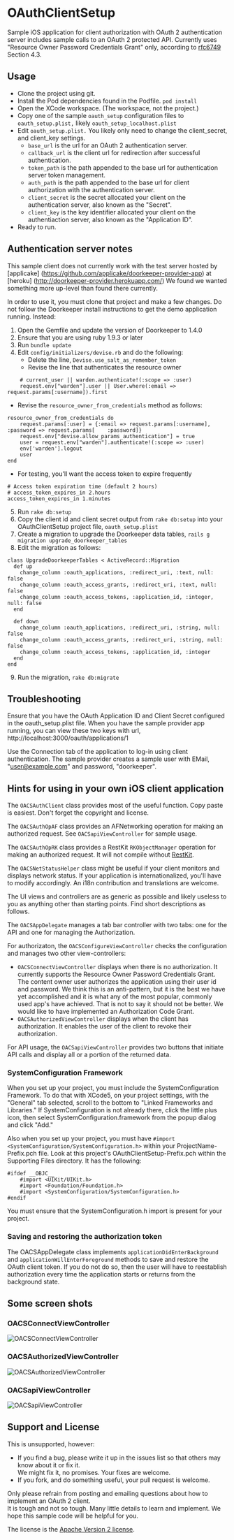 # OAuthClientSetup

Sample iOS application for client authorization with
OAuth 2 authentication server includes sample calls to an
OAuth 2 protected API.  Currently uses "Resource Owner Password Credentials Grant" only,
according to [rfc6749](http://www.rfc-editor.org/rfc/rfc6749.txt) Section 4.3.

## Usage

- Clone the project using git.
- Install the Pod dependencies found in the Podfile. `pod install`
- Open the XCode workspace.  (The workspace, not the project.)
- Copy one of the sample `oauth_setup` configuration files to `oauth_setup.plist,` likely `oauth_setup_localhost.plist`
- Edit `oauth_setup.plist.`  You likely only need to change the client_secret, and client_key settings.
  - `base_url` is the url for an OAuth 2 authentication server.
  - `callback_url` is the client url for redirection after successful authentication.
  - `token_path` is the path appended to the base url for authentication server token management.
  - `auth_path` is the path appended to the base url for client authorization with the authentication server.
  - `client_secret` is the secret allocated your client on the authentication server, also known as
  the "Secret".
  - `client_key` is the key identifier allocated your client on the authentiaction server, also known as
  the "Application ID".
- Ready to run.

## Authentication server notes

This sample client does not currently work with the test server hosted by [applicake]
(https://github.com/applicake/doorkeeper-provider-app)
at [heroku]
(http://doorkeeper-provider.herokuapp.com/)
We found we wanted something more up-level than found there currently.

In order to use it, you must clone that project and make a few changes. Do not follow the Doorkeeper install instructions to get the demo application running.
Instead:

1. Open the Gemfile and update the version of Doorkeeper to 1.4.0
2. Ensure that you are using ruby 1.9.3 or later
3. Run `bundle update`
4. Edit `config/initializers/devise.rb` and do the following:
   * Delete the line, `Devise.use_salt_as_remember_token`
   * Revise the line that authenticates the resource owner
```
    # current_user || warden.authenticate!(:scope => :user)
    request.env["warden"].user || User.where(:email => request.params[:username]).first
```
   * Revise the `resource_owner_from_credentials` method as follows:
```
resource_owner_from_credentials do
    request.params[:user] = {:email => request.params[:username], :password => request.params[    :password]}
    request.env["devise.allow_params_authentication"] = true
    user = request.env["warden"].authenticate!(:scope => :user)
    env['warden'].logout
    user
end
```
   * For testing, you'll want the access token to expire frequently
```
# Access token expiration time (default 2 hours)
# access_token_expires_in 2.hours
access_token_expires_in 1.minutes
```
5. Run `rake db:setup`
6. Copy the client id and client secret output from `rake db:setup` into your OAuthClientSetup project file, `oauth_setup.plist`
7. Create a migration to upgrade the Doorkeeper data tables, `rails g migration upgrade_doorkeeper_tables`
8. Edit the migration as follows:
```
class UpgradeDoorkeeperTables < ActiveRecord::Migration
  def up
    change_column :oauth_applications, :redirect_uri, :text, null: false
    change_column :oauth_access_grants, :redirect_uri, :text, null: false
    change_column :oauth_access_tokens, :application_id, :integer, null: false
  end

  def down
    change_column :oauth_applications, :redirect_uri, :string, null: false
    change_column :oauth_access_grants, :redirect_uri, :string, null: false
    change_column :oauth_access_tokens, :application_id, :integer
  end
end
```
9. Run the migration, `rake db:migrate`

## Troubleshooting

Ensure that you have the OAuth Application ID and Client Secret configured in the oauth_setup.plist file.
When you have the sample provider app running, you can view these two keys with url,
http://localhost:3000/oauth/applications/1

Use the Connection tab of the application to log-in using client authentication.  The sample provider creates
a sample user with EMail, "user@example.com" and password, "doorkeeper".

## Hints for using in your own iOS client application

The `OACSAuthClient` class provides most of the useful function.  Copy paste is easiest.  Don't forget the copyright and license.

The `OACSAuthOpAF` class provides an AFNetworking operation for making an authorized request.  See `OACSapiViewController` for sample usage.

The `OACSAuthOpRK` class provides a RestKit `RKObjectManager` operation for making an authorized request.  It will not compile without [RestKit](https://github.com/RestKit/RestKit).

The `OACSNetStatusHelper` class might be useful if your client monitors and displays network status.  If your application is internationalized, you'll have to modify accordingly.  An i18n contribution and translations are welcome.

The UI views and controllers are as generic as possible and likely useless to you as anything other than starting points.  Find short descriptions as follows.

The `OACSAppDelegate` manages a tab bar controller with two tabs: one for the API and one for managing the Authorization.

For authorizaton, the `OACSConfigureViewController` checks the configuration and manages two other view-controllers:

- `OACSConnectViewController` displays when there is no authorization.  It currently supports the Resource Owner Password Credentials Grant.  The content owner user authorizes the application using their user id and password.  We think this is an anti-pattern, but it is the best we have yet accomplished and it is what any of the most popular, commonly used app's have achieved.  That is not to say it should not be better.  We would like to have implemented an Authorization Code Grant.
- `OACSAuthorizedViewController` displays when the client has authorization.  It enables the user of the client to revoke their authorization.

For API usage, the `OACSapiViewController` provides two buttons that initiate API calls and display all or a portion of the returned data.

### SystemConfiguration Framework

When you set up your project, you must include the SystemConfiguration Framework.
To do that with XCode5, on your project settings, with the "General" tab selected, scroll to the bottom to
"Linked Frameworks and Libraries."  If SystemConfiguration is not already there, click the little plus icon,
then select SystemConfiguration.framework from the popup dialog and click "Add."

Also when you set up your project, you must have `#import <SystemConfiguration/SystemConfiguration.h>`
within your ProjectName-Prefix.pch file.  Look at this project's OAuthClientSetup-Prefix.pch within the
Supporting Files directory.  It has the following:

```
#ifdef __OBJC__
    #import <UIKit/UIKit.h>
    #import <Foundation/Foundation.h>
    #import <SystemConfiguration/SystemConfiguration.h>
#endif

```

You must ensure that the SystemConfiguration.h import is present for your project.

### Saving and restoring the authorization token

The OACSAppDelegate class implements `applicationDidEnterBackground` and `applicationWillEnterForeground`
methods to save and restore the OAuth client token.  If you do not do so, then the user will have to reestablish
authorization every time the application starts or returns from the background state.

## Some screen shots

### OACSConnectViewController
![`OACSConnectViewController`](OACSConnectViewController.png)

### OACSAuthorizedViewController
![`OACSAuthorizedViewController`](OACSAuthorizedViewController.png)

### OACSapiViewController
![`OACSapiViewController`](OACSapiViewController.png)

## Support and License

This is unsupported, however:

- If you find a bug, please write it up in the issues list so that others may know about it or fix it.  
We might fix it, no promises.  Your fixes are welcome.
- If you fork, and do something useful, your pull request is welcome.

Only please refrain from posting and emailing questions about how to implement an OAuth 2 client.  
It is tough and not so tough.
Many little details to learn and implement.
We hope this sample code will be helpful for you.

The license is the [Apache Version 2 license](http://www.apache.org/licenses/LICENSE-2.0).
